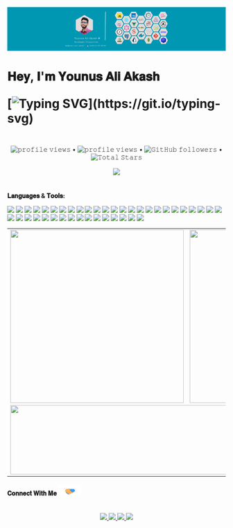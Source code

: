 <img src="./PNG/younusaliakash.png" alt="younusaliaksh"/>

<h1 style="margin-bottom: -30px;">
𝐇𝐞𝐲, 𝐈'𝐦 𝐘𝐨𝐮𝐧𝐮𝐬 𝐀𝐥𝐢 𝐀𝐤𝐚𝐬𝐡 
  
[![Typing SVG](https://readme-typing-svg.demolab.com?font=Fira+Code&pause=1000&width=435&lines=𝐀+𝐏𝐚𝐬𝐬𝐢𝐨𝐧𝐚𝐭𝐞+𝐅𝐮𝐥𝐥+𝐒𝐭𝐚𝐜𝐤+𝐃𝐞𝐯𝐞𝐥𝐨𝐩𝐞𝐫;𝐄𝐱𝐩𝐞𝐫𝐭+𝐢𝐧+𝐉𝐚𝐯𝐚𝐬𝐜𝐫𝐢𝐩𝐭%2C𝐓𝐲𝐩𝐞𝐬𝐜𝐫𝐢𝐩𝐭+𝐚𝐧𝐝;𝐎𝐭𝐡𝐞𝐫+𝐌𝐨𝐝𝐞𝐫𝐧+𝐓𝐞𝐜𝐡𝐧𝐨𝐥𝐨𝐠𝐢𝐞𝐬;𝐓𝐡𝐚𝐧𝐤𝐬+𝐟𝐨𝐫+𝐯𝐢𝐬𝐢𝐭𝐢𝐧𝐠!)](https://git.io/typing-svg)
</h1>

<br/>
<br/>


<!-- <a target="_blank">
  <img align="right" height="280" width="400" alt="GIF" src="https://cdn.dribbble.com/users/260312/screenshots/2553737/antnodeskdb.gif">
</a> -->

<!-- - 🔭 𝐈'𝐦 𝐜𝐮𝐫𝐫𝐞𝐧𝐭𝐥𝐲 𝐰𝐨𝐫𝐤𝐢𝐧𝐠 𝐨𝐧 **𝐅𝐫𝐨𝐧𝐭-𝐄𝐧𝐝 𝐃𝐞𝐯𝐞𝐥𝐨𝐩𝐦𝐞𝐧𝐭**
- 🌱 𝐈'𝐦 𝐂𝐮𝐫𝐫𝐞𝐧𝐭𝐥𝐲 𝐥𝐞𝐚𝐫𝐧𝐢𝐧𝐠 **𝐁𝐚𝐜𝐤𝐞𝐧𝐝 𝐓𝐞𝐜𝐡𝐧𝐨𝐥𝐨𝐠𝐢𝐞𝐬**
- 👯 𝐈'𝐦 𝐥𝐨𝐨𝐤𝐢𝐧𝐠 𝐭𝐨 𝐜𝐨𝐥𝐥𝐚𝐛𝐨𝐫𝐚𝐭𝐞 𝐨𝐧 **𝐖𝐞𝐛 𝐃𝐞𝐯𝐞𝐥𝐨𝐩𝐦𝐞𝐧𝐭 & 𝐂𝐥𝐨𝐮𝐝**
- 🤔 𝐈'𝐦 𝐥𝐨𝐨𝐤𝐢𝐧𝐠 𝐟𝐨𝐫 **𝐅𝐮𝐥𝐥 𝐓𝐢𝐦𝐞 𝐉𝐨𝐛**
- 💬 𝐀𝐬𝐤 𝐦𝐞 𝐚𝐧𝐲𝐭𝐡𝐢𝐧𝐠 [𝐡𝐞𝐫𝐞](https://github.com/younusaliakash/younusaliakash/issues/1) ! 𝐈'𝐦 𝐡𝐚𝐩𝐩𝐲 𝐭𝐨 𝐡𝐞𝐥𝐩.
- 😄 𝐏𝐫𝐨𝐧𝐨𝐮𝐧𝐬 : **𝐇𝐞/𝐇𝐢𝐦**
- ⚡ 𝐅𝐮𝐧 𝐅𝐚𝐜𝐭: **𝐈 𝐥𝐢𝐤𝐞 𝐭𝐨 𝐞𝐚𝐭 𝐁𝐢𝐫𝐞𝐲𝐚𝐧𝐢**
- <img src="./PNG/house.png" width="20px" height="20px"/> 𝐇𝐨𝐦𝐞 : **𝐑𝐚𝐣𝐬𝐡𝐚𝐡𝐢, 𝐁𝐚𝐧𝐠𝐥𝐚𝐝𝐞𝐬𝐡** <img width="20px" height="20px" src="./PNG/Slytherin_ClearBG.png">

<br/>
<br/> -->

<p align="center">
  <img src="https://wakatime.com/badge/user/3c333039-dcef-431c-a7f7-e4bbb4219184.svg" alt="𝚙𝚛𝚘𝚏𝚒𝚕𝚎 𝚟𝚒𝚎𝚠𝚜"> •
  <img src="https://komarev.com/ghpvc/?username=younusaliakash" alt="𝚙𝚛𝚘𝚏𝚒𝚕𝚎 𝚟𝚒𝚎𝚠𝚜"> •
  <img alt="𝙶𝚒𝚝𝙷𝚞𝚋 𝚏𝚘𝚕𝚕𝚘𝚠𝚎𝚛𝚜" src="https://img.shields.io/github/followers/younusaliakash?label=Followers&style=social"> •  
 <img src="https://img.shields.io/github/stars/younusaliakash?label=Stars" alt="𝚃𝚘𝚝𝚊𝚕 𝚂𝚝𝚊𝚛𝚜">

</p>

<p align="center">
  <a>
    <img align="center" src="https://github-readme-streak-stats.herokuapp.com/?user=younusaliakash&theme=light&hide_border=true"/>
  </a>
</p>

#

**𝐋𝐚𝐧𝐠𝐮𝐚𝐠𝐞𝐬 & 𝐓𝐨𝐨𝐥𝐬:**

<img height="22px" src="https://img.shields.io/badge/HTML5-E34F26?style=for-the-badge&logo=html5&logoColor=white"/> <img height="22px" src="https://img.shields.io/badge/CSS3-1572B6?style=for-the-badge&logo=css3&logoColor=white"/> <img height="22px" src="https://img.shields.io/badge/C-00599C?style=for-the-badge&logo=c&logoColor=white"/> <img height="22px" src="https://img.shields.io/badge/JavaScript-323330?style=for-the-badge&logo=javascript&logoColor=F7DF1E"/> <img height="22px" src="https://img.shields.io/badge/TypeScript-007ACC?style=for-the-badge&logo=typescript&logoColor=white"/> <img height="22px" src="https://img.shields.io/badge/Markdown-000000?style=for-the-badge&logo=markdown&logoColor=white"/> <img height="22px" src="https://img.shields.io/badge/React-20232A?style=for-the-badge&logo=react&logoColor=61DAFB"/> <img height="22px" src="https://img.shields.io/badge/React_Native-20232A?style=for-the-badge&logo=react&logoColor=61DAFB"/> <img height="22px" src="https://img.shields.io/badge/next%20js-000000?style=for-the-badge&logo=nextdotjs&logoColor=white"/> <img height="22px" src="https://img.shields.io/badge/Redux-593D88?style=for-the-badge&logo=redux&logoColor=white"/> <img height="22px" src="https://img.shields.io/badge/Sass-CC6699?style=for-the-badge&logo=sass&logoColor=white"/> <img height="22px" src="https://img.shields.io/badge/Vue%20js-35495E?style=for-the-badge&logo=vuedotjs&logoColor=4FC08D"/> <img height="22px" src="https://img.shields.io/badge/nuxt%20js-00C58E?style=for-the-badge&logo=nuxtdotjs&logoColor=white"/> <img height="22px" src="https://img.shields.io/badge/Bootstrap-563D7C?style=for-the-badge&logo=bootstrap&logoColor=white"/> <img height="22px" src="https://img.shields.io/badge/Tailwind_CSS-38B2AC?style=for-the-badge&logo=tailwind-css&logoColor=white"/> <img height="22px" src="https://img.shields.io/badge/Ant%20Design-1890FF?style=for-the-badge&logo=antdesign&logoColor=white"/> <img height="22px" src="https://img.shields.io/badge/Material%20UI-007FFF?style=for-the-badge&logo=mui&logoColor=white"/> <img height="22px" src="https://img.shields.io/badge/Jest-C21325?style=for-the-badge&logo=jest&logoColor=white"/> <img height="22px" src="https://img.shields.io/badge/Cypress-17202C?style=for-the-badge&logo=cypress&logoColor=whitee"/> <img height="22px" src="https://img.shields.io/badge/Apollo%20GraphQL-311C87?&style=for-the-badge&logo=Apollo%20GraphQL&logoColor=white"/> <img height="22px" src="https://img.shields.io/badge/ThreeJs-black?style=for-the-badge&logo=three.js&logoColor=white"/> <img height="22px" src="https://img.shields.io/badge/shopify-8DB543?style=for-the-badge&logo=Shopify&logoColor=white"/> <img height="22px" src="https://img.shields.io/badge/Node%20js-339933?style=for-the-badge&logo=nodedotjs&logoColor=white"/> <img height="22px" src="https://img.shields.io/badge/Express%20js-000000?style=for-the-badge&logo=express&logoColor=white"/> <img height="22px" src="https://img.shields.io/badge/GraphQl-E10098?style=for-the-badge&logo=graphql&logoColor=white"/> <img height="22px" src="https://img.shields.io/badge/Socket.io-010101?&style=for-the-badge&logo=Socket.io&logoColor=white"/> <img height="22px" src="https://img.shields.io/badge/MongoDB-4EA94B?style=for-the-badge&logo=mongodb&logoColor=white"/> <img height="22px" src="https://img.shields.io/badge/PostgreSQL-316192?style=for-the-badge&logo=postgresql&logoColor=white"/> <img height="22px" src="https://img.shields.io/badge/Amazon%20DynamoDB-4053D6?style=for-the-badge&logo=Amazon%20DynamoDB&logoColor=white"/> <img height="22px" src="https://img.shields.io/badge/Vite-B73BFE?style=for-the-badge&logo=vite&logoColor=FFD62E"/> <img height="22px" src="https://img.shields.io/badge/Figma-F24E1E?style=for-the-badge&logo=figma&logoColor=white"/> <img height="22px" src="https://img.shields.io/badge/Prisma-3982CE?style=for-the-badge&logo=Prisma&logoColor=white"/> <img height="22px" src="https://img.shields.io/badge/GIT-E44C30?style=for-the-badge&logo=git&logoColor=white"/> <img height="22px" src="https://img.shields.io/badge/GitHub-100000?style=for-the-badge&logo=github&logoColor=white"/> <img height="22px" src="https://img.shields.io/badge/GitHub_Actions-2088FF?style=for-the-badge&logo=github-actions&logoColor=white"/> <img height="22px" src="https://img.shields.io/badge/Postman-FF6C37?style=for-the-badge&logo=Postman&logoColor=white"/> <img height="22px" src="https://img.shields.io/badge/Docker-2CA5E0?style=for-the-badge&logo=docker&logoColor=white"/> <img height="22px" src="https://img.shields.io/badge/Vercel-000000?style=for-the-badge&logo=vercel&logoColor=white"/> <img height="22px" src="https://img.shields.io/badge/firebase-ffca28?style=for-the-badge&logo=firebase&logoColor=black"/> <img height="22px" src="https://img.shields.io/badge/Digital_Ocean-0080FF?style=for-the-badge&logo=DigitalOcean&logoColor=white"/> <img height="22px" src="https://img.shields.io/badge/Amazon_AWS-FF9900?style=for-the-badge&logo=amazonaws&logoColor=white"/>



<table align="center">
  <tr>
    <td align="center" width="50%">
      <img align="center" width="400px" height="400px" src="https://wakatime.com/share/@younusaliakash/66178523-df88-440f-9bb7-bdf92955d149.svg"/>
    </td>
    <td align="center" width="50%">
      <img align="center" width="400px" height="400px" src="https://wakatime.com/share/@younusaliakash/78a9d8a1-6912-4697-987c-ebd26539abb0.svg"/>
      <tr>
    </td>
  </tr>
  <!-- <tr>
    <td align="center" width="50%">
      <img align="center" width="400px" height="400px" src="https://wakatime.com/share/@younusaliakash/389288b0-8e3d-4eef-a1e8-9afa27aebf19.svg"/>
    </td>
    <td align="center" width="50%">
      <img align="center" width="400px" height="400px" src="https://github-readme-stats.vercel.app/api/wakatime?username=younusaliakash"/>
      <tr>
    </td>
  </tr> -->
  <tr>
    <td align="center" colspan="2">
      <img align="center" width="100%" height="160px" src="https://wakatime.com/share/@younusaliakash/17119d39-561b-4dfb-b414-895b20d5f3c6.svg"/>
    </td>
  </tr>
</table>


<h4>
  𝐂𝐨𝐧𝐧𝐞𝐜𝐭 𝐖𝐢𝐭𝐡 𝐌𝐞
  <a target="_blank">
    <img src="./GIF/Handshake.gif" height="25px" style="max-width:100%;">
  </a>
</h4>

<p align="center">
  <br>
  <a href="https://www.linkedin.com/in/younus-ali-akash/" target="_blank">
    <code><img height="22px" src="https://img.shields.io/badge/LinkedIn-0077B5?style=for-the-badge&logo=linkedin&logoColor=white"/></code>
  </a>
  <a href="https://www.facebook.com/md.younus.ali.akash/" target="_blank">
    <code><img height="22px" src="https://img.shields.io/badge/Facebook-1877F2?style=for-the-badge&logo=facebook&logoColor=white"/></code>
  </a>
  <a href="https://twitter.com/younusali_akash" target="_blank">
    <code><img height="22px" src="https://img.shields.io/badge/Twitter-1DA1F2?style=for-the-badge&logo=twitter&logoColor=white"/></code>
  </a>
  <a href="https://play.google.com/store/apps/developer?id=Younus+Ali+Akash+Software+Technology+Park+%28ASTP%29" target="_blank">
    <code><img height="22px" src="https://img.shields.io/badge/Google_Play-414141?style=for-the-badge&logo=google-play&logoColor=white"/></code>
  </a>
</p>

<!-- <img src="./GIF/Hi.gif" width="40px" style="margin-left: 10px;"/> -->
